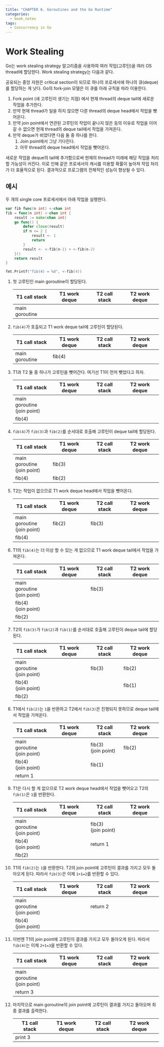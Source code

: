 ```yaml
---
title: "CHAPTER 6. Goroutines and the Go Runtime"
categories:
  - book_notes
tags:
  - Concurrency in Go
---
```


# Work Stealing

Go는 work stealing strategy 알고리즘을 사용하여 여러 작업(고루틴)을 여러 OS thread에 할당한다. Work stealing strategy는 다음과 같다.

공유되는 중앙 자원은 critical section이 되므로 하나의 프로세서에 하나의 큐(deque)를 할당하는 게 낫다. Go의 fork-join 모델은 이 큐를 아래 규칙을 따라 이용한다.

1. Fork point (새 고루틴이 생기는 지점) 에서 현재 thread의 deque tail에 새로운 작업을 추가한다.
2. 만약 현재 thread가 일을 하지 않으면 다른 thread의 deque head에서 작업을 뺏어온다.
3. 만약 join point에서 연관된 고루틴의 작업이 끝나지 않은 등의 이유로 작업을 이어갈 수 없으면 현재 thread의 deque tail에서 작업을 가져온다.
4. 만약 deque가 비었다면 다음 둘 중 하나를 한다.
    1.  Join point에서 그냥 기다린다.
    2. 아무 thread의 deque head에서 작업을 뺏어온다.

새로운 작업을 deque의 tail에 추가함으로써 현재의 thread가 미래에 해당 작업을 처리할 가능성이 커진다. 이로 인해 같은 프로세서의 캐시를 이용할 확률이 높아져 작업 처리가 더 효율적으로 된다. 결과적으로 프로그램의 전체적인 성능이 향상될 수 있다.

## 예시

두 개의 single core 프로세서에서 아래 작업을 실행한다.

```go
var fib func(n int) <-chan int
fib = func(n int) <-chan int {
	result := make(chan int)
	go func() {
		defer close(result)
		if n <= 2 {
			result <- 1
			return
		}
		result <- <-fib(n-1) + <-fib(n-2)
	}()
	return result
}

fmt.Printf("fib(4) = %d", <-fib(4))
```

1. 첫 고루틴인 main goroutine이 할당된다.
    
    
    | T1 call stack | T1 work deque | T2 call stack | T2 work deque |
    | --- | --- | --- | --- |
    | main goroutine |  |  |  |
2. `fib(4)`가 호출되고 T1 work deque tail에 고루틴이 할당된다.
    
    
    | T1 call stack | T1 work deque | T2 call stack | T2 work deque |
    | --- | --- | --- | --- |
    | main goroutine | fib(4) |  |  |
3. T1과 T2 둘 중 하나가 고루틴을 뺏어간다. 여기선 T1이 먼저 뺏었다고 하자.
    
    
    | T1 call stack | T1 work deque | T2 call stack | T2 work deque |
    | --- | --- | --- | --- |
    | main goroutine<br>(join point) |  |  |  |
    | fib(4) |  |  |  |
4. `fib(4)`가 `fib(3)`과 `fib(2)`를 순서대로 호출해 고루틴이 deque tail에 할당된다.
    
    
    | T1 call stack | T1 work deque | T2 call stack | T2 work deque |
    | --- | --- | --- | --- |
    | main goroutine<br>(join point) | fib(3) |  |  |
    | fib(4) | fib(2) |  |  |
5. T2는 작업이 없으므로 T1 work deque head에서 작업을 뺏어온다.
    
    
    | T1 call stack | T1 work deque | T2 call stack | T2 work deque |
    | --- | --- | --- | --- |
    | main goroutine<br>(join point) | fib(2) | fib(3) |  |
    | fib(4) |  |  |  |
6. T1의 `fib(4)`는 더 이상 할 수 있는 게 없으므로 T1 work deque tail에서 작업을 가져온다.
    
    
    | T1 call stack | T1 work deque | T2 call stack | T2 work deque |
    | --- | --- | --- | --- |
    | main goroutine<br>(join point) |  | fib(3) |  |
    | fib(4)<br>(join point) |  |  |  |
    | fib(2) |  |  |  |
7. T2의 `fib(3)`가 `fib(2)`과 `fib(1)`를 순서대로 호출해 고루틴이 deque tail에 할당된다.
    
    
    | T1 call stack | T1 work deque | T2 call stack | T2 work deque |
    | --- | --- | --- | --- |
    | main goroutine<br>(join point) |  | fib(3) | fib(2) |
    | fib(4)<br> (join point) |  |  | fib(1) |
    | fib(2) |  |  |  |
8. T1에서 `fib(2)`는 `1`을 반환하고 T2에서 `fib(3)`은 진행되지 못하므로 deque tail에서 작업을 가져온다.
    
    
    | T1 call stack | T1 work deque | T2 call stack | T2 work deque |
    | --- | --- | --- | --- |
    | main goroutine<br>(join point) |  | fib(3)<br>(join point) | fib(2) |
    | fib(4)<br>(join point) |  | fib(1) |  |
    | return 1 |  |  |  |
9. T1은 다시 할 게 없으므로 T2 work deque head에서 작업을 뺏어오고 T2의 `fib(1)`은 `1`을 반환한다.
    
    
    | T1 call stack | T1 work deque | T2 call stack | T2 work deque |
    | --- | --- | --- | --- |
    | main goroutine<br>(join point) |  | fib(3)<br>(join point) |  |
    | fib(4)<br>(join point) |  | return 1 |  |
    | fib(2) |  |  |  |
10. T1의 `fib(2)`는 `1`을 반환한다. T2의 join point에 고루틴이 결과를 가지고 모두 돌아오게 된다. 따라서 `fib(3)`은 이제 `1+1=2`를 반환할 수 있다.
    
    
    | T1 call stack | T1 work deque | T2 call stack | T2 work deque |
    | --- | --- | --- | --- |
    | main goroutine<br>(join point) |  | return 2 |  |
    | fib(4)<br>(join point) |  |  |  |
11. 이번엔 T1의 join point에 고루틴이 결과를 가지고 모두 돌아오게 된다. 따라서 `fib(4)`는 이제 `2+1=3`을 반환할 수 있다.
    
    
    | T1 call stack | T1 work deque | T2 call stack | T2 work deque |
    | --- | --- | --- | --- |
    | main goroutine<br>(join point) |  |  |  |
    | return 3 |  |  |  |
12. 마지막으로 main goroutine의 join point에 고루틴이 결과를 가지고 돌아오며 최종 결과를 출력한다.
    
    
    | T1 call stack | T1 work deque | T2 call stack | T2 work deque |
    | --- | --- | --- | --- |
    | print 3 |  |  |  |
